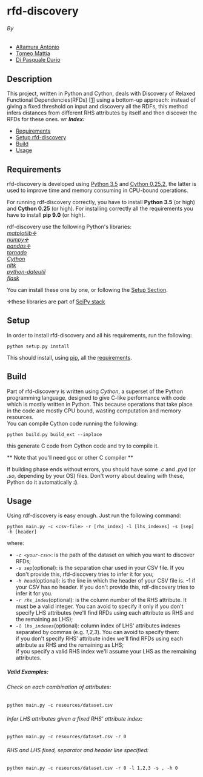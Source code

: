 # **rfd-discovery**
###### By
 - [Altamura Antonio](https://www.linkedin.com/in/antonio-altamura-26ab85136/en)
 - [Tomeo Mattia](https://www.linkedin.com/in/mattia-tomeo-b71aa6130/en)
 - [Di Pasquale Dario](https://it.linkedin.com/in/dario-di-pasquale)

## Description
This project, written in Python and Cython, deals with Discovery of Relaxed Functional Dependencies(RFDs)
[[1](http://hdl.handle.net/11386/4658456)] using a bottom-up approach:
instead of giving a fixed threshold on input and discovery all the RDFs, this method infers distances from different RHS
 attributes by itself and then discover the RFDs for these ones.
wr
***Index:***
 - [Requirements](#requirements)
 - [Setup rfd-discovery](#setup)
 - [Build](#build)
 - [Usage](#usage)
 
## Requirements
rfd-discovery is developed using [Python 3.5](http://www.python.it/) and [Cython 0.25.2](http://cython.org/),
 the latter is used to improve time and memory consuming in CPU-bound operations. 
 
 For running rdf-discovery correctly, you have to install **Python 3.5** (or high) and **Cython 0.25** (or high).
 For installing correctly all the requirements you have to install **pip 9.0** (or high).
 
 rdf-discovery use the following Python's libraries:<br>
   *[matplotlib✛](http://matplotlib.org/)*<br>
    *[numpy✛](http://www.numpy.org/)* <br>
    *[pandas✛](http://pandas.pydata.org/)* <br>
    *[tornado](http://www.tornadoweb.org/en/stable/)* <br>
    *[Cython](http://cython.org/)* <br>
    *[nltk](http://www.nltk.org/)* <br>
    *[python-dateutil](https://dateutil.readthedocs.io/en/stable/)* <br>
    *[flask](http://flask.pocoo.org/)* <br>
    
   You can install these one by one, or following the [Setup Section](#setup).

✛these libraries are part of [SciPy stack](https://www.scipy.org/index.html) 
## Setup
In order to install rfd-discovery and all his requirements, run the following:

`python setup.py install`

This should install, using [pip](https://pypi.python.org/pypi/pip), all the [requirements](#requirements). 


## Build

Part of rfd-discovery is written using *Cython*, a superset of the Python programming language, designed to give C-like 
performance with code which is mostly written in Python. This because operations that take place in the code are mostly
CPU bound, wasting computation and memory resources. <br> You can compile Cython code running the following:

`python build.py build_ext --inplace`

this generate C code from Cython code and try to compile it. <br>

** Note that you'll need gcc or other C compiler  **

If building phase ends without errors, you should have some *.c* and *.pyd* (or *.so*, depending by your OS) files. Don't
 worry about dealing with these, Python do it automatically **:)**.


## Usage

Using rdf-discovery is easy enough. Just run the following command:

`python main.py -c <csv-file> -r [rhs_index] -l [lhs_indexes] -s [sep] -h [header]`

where:
 - *`-c <your-csv>`*: is the path of the dataset on which you want to discover RFDs;
 - *`-s sep`*(optional): is the separation char used in your CSV file. If you don't provide this, rfd-discovery tries to infer
 it for you;
 - *`-h head`*(optional): is the line in which the header of your CSV file is. -1 if your CSV has no header. If you don't 
 provide this, rdf-discovery tries to infer it for you.
 - *`-r rhs_index`*(optional): is the column number of the RHS attribute. It must be a valid integer. You can avoid to 
 specify it only if you don't specify LHS attributes (we'll find RFDs using each attribute as RHS and the remaining as LHS);
 - *`-l lhs_indexes`*(optional): column index of LHS' attributes indexes separated by commas (e.g. *1,2,3*). You can avoid to 
 specify them: <br> 
  if you don't specify RHS' attribute index we'll find RFDs using each attribute as RHS and the remaining as LHS; <br>
  if you specify a valid RHS index we'll assume your LHS as the remaining attributes.
 
 
 ##### Valid Examples:
 ###### Check on each combination of attributes:
  `python main.py -c resources/dataset.csv`
  ###### Infer LHS attributes given a fixed RHS' attribute index:
  `python main.py -c resources/dataset.csv -r 0`
 ###### RHS and LHS fixed, separator and header line specified: 
 `python main.py -c resources/dataset.csv -r 0 -l 1,2,3 -s , -h 0`
